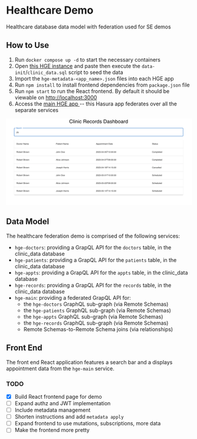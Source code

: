 # Healthcare Demo
Healthcare database data model with federation used for SE demos

## How to Use
1. Run `docker compose up -d` to start the necessary containers
2. Open [this HGE instance](http://localhost:8021/console/data/sql) and paste then execute the `data-init`/`clinic_data.sql` script to seed the data
3. Import the `hge-metadata-<app_name>.json` files into each HGE app
4. Run `npm install` to install frontend dependencies from `package.json` file
5. Run `npm start` to run the React frontend. By default it should be viewable on [http://localhost:3000](http://localhost:3000)
6. Access the [main HGE app ](http://localhost:8020/console`) -- this Hasura app federates over all the separate services

![screenshot](frontend/healthcare-dashboard/public/dashboard_screenshot.png)

## Data Model
The healthcare federation demo is comprised of the following services:
- `hge-doctors`: providing a GrapQL API for the `doctors` table, in the clinic_data database
- `hge-patients`: providing a GrapQL API for the `patients` table, in the clinic_data database
- `hge-appts`: providing a GrapQL API for the `appts` table, in the clinic_data database
- `hge-records`: providing a GrapQL API for the `records` table, in the clinic_data database
- `hge-main`: providing a federated GrapQL API for:
    - the `hge-doctors` GraphQL sub-graph (via Remote Schemas)
    - the `hge-patients` GraphQL sub-graph (via Remote Schemas)
    - the `hge-appts` GraphQL sub-graph (via Remote Schemas)
    - the `hge-records` GraphQL sub-graph (via Remote Schemas)
    - Remote Schemas-to-Remote Schema joins (via relationships)

## Front End
The front end React application features a search bar and a displays appointment
data from the `hge-main` service.

### TODO
- [x] Build React frontend page for demo
- [ ] Expand authz and JWT implementation
- [ ] Include metadata management
- [ ] Shorten instructions and add `metadata apply`
- [ ] Expand frontend to use mutations, subscriptions, more data
- [ ] Make the frontend more pretty
